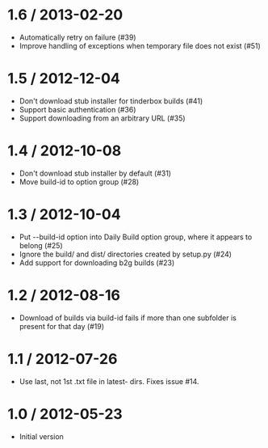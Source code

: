 1.6 / 2013-02-20
==================
  * Automatically retry on failure (#39)
  * Improve handling of exceptions when temporary file does not exist (#51)

1.5 / 2012-12-04
==================
  * Don't download stub installer for tinderbox builds (#41)
  * Support basic authentication (#36)
  * Support downloading from an arbitrary URL (#35)

1.4 / 2012-10-08
==================
  * Don't download stub installer by default (#31)
  * Move build-id to option group (#28)

1.3 / 2012-10-04
==================
  * Put --build-id option into Daily Build option group, where it appears to belong (#25)
  * Ignore the build/ and dist/ directories created by setup.py (#24)
  * Add support for downloading b2g builds (#23)

1.2 / 2012-08-16
==================
  * Download of builds via build-id fails if more than one subfolder is present for that day (#19)

1.1 / 2012-07-26
==================
  * Use last, not 1st .txt file in latest- dirs. Fixes issue #14.

1.0 / 2012-05-23
==================
  * Initial version
